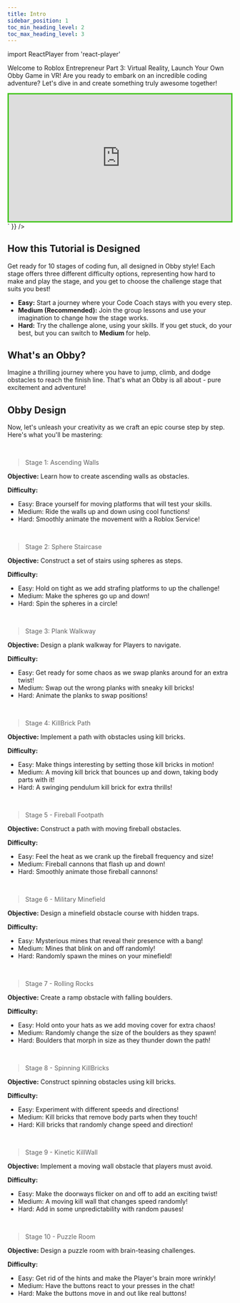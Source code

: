 ```yaml
---
title: Intro
sidebar_position: 1
toc_min_heading_level: 2
toc_max_heading_level: 3
---
```


import ReactPlayer from 'react-player'

Welcome to Roblox Entrepreneur Part 3: Virtual Reality, Launch Your Own Obby Game in VR! Are you ready to embark on an incredible coding adventure? Let's dive in and create something truly awesome together!

<div dangerouslySetInnerHTML={{
    __html: `
        <div style="padding:56.25% 0 0 0;position:relative;border:3px solid #47c621;">
        <iframe src="https://player.vimeo.com/video/952911944?badge=0&autopause=0&player_id=0&app_id=58479" frameborder="0" allow="autoplay; fullscreen; picture-in-picture; clipboard-write" style="position:absolute;top:0;left:0;width:100%;height:100%;" title="Roblox Intro"></iframe>
        </div>
        <script src="https://player.vimeo.com/api/player.js"></script>
    `
}} />

## How this Tutorial is Designed

Get ready for 10 stages of coding fun, all designed in Obby style! Each stage offers three different difficulty options, representing how hard to make and play the stage, and you get to choose the challenge stage that suits you best! 
- **Easy:** Start a journey where your Code Coach stays with you every step.
- **Medium (Recommended):** Join the group lessons and use your imagination to change how the stage works.
- **Hard:** Try the challenge alone, using your skills. If you get stuck, do your best, but you can switch to **Medium** for help.

## What's an Obby?

Imagine a thrilling journey where you have to jump, climb, and dodge obstacles to reach the finish line. That's what an Obby is all about - pure excitement and adventure!

## Obby Design

Now, let's unleash your creativity as we craft an epic course step by step. Here's what you'll be mastering:

<br  />

>Stage 1: Ascending Walls

**Objective:** Learn how to create ascending walls as obstacles.

**Difficulty:**
- Easy: Brace yourself for moving platforms that will test your skills.
- Medium: Ride the walls up and down using cool functions!
- Hard: Smoothly animate the movement with a Roblox Service!

<br  />

>Stage 2: Sphere Staircase

**Objective:** Construct a set of stairs using spheres as steps.

**Difficulty:**
- Easy: Hold on tight as we add strafing platforms to up the challenge!
- Medium: Make the spheres go up and down!
- Hard: Spin the spheres in a circle!

<br  />

>Stage 3: Plank Walkway

**Objective:** Design a plank walkway for Players to navigate.

**Difficulty:**
- Easy: Get ready for some chaos as we swap planks around for an extra twist!
- Medium: Swap out the wrong planks with sneaky kill bricks!
- Hard: Animate the planks to swap positions! 

<br  />

>Stage 4: KillBrick Path

**Objective:** Implement a path with obstacles using kill bricks.

**Difficulty:**
- Easy: Make things interesting by setting those kill bricks in motion!
- Medium: A moving kill brick that bounces up and down, taking body parts with it!
- Hard: A swinging pendulum kill brick for extra thrills!

<br  />

>Stage 5 - Fireball Footpath

**Objective:** Construct a path with moving fireball obstacles.

**Difficulty:**
- Easy: Feel the heat as we crank up the fireball frequency and size!
- Medium: Fireball cannons that flash up and down!
- Hard: Smoothly animate those fireball cannons!

<br  />

>Stage 6 - Military Minefield

**Objective:** Design a minefield obstacle course with hidden traps.

**Difficulty:**
- Easy: Mysterious mines that reveal their presence with a bang!
- Medium: Mines that blink on and off randomly!
- Hard: Randomly spawn the mines on your minefield!

<br  />

>Stage 7 - Rolling Rocks

**Objective:** Create a ramp obstacle with falling boulders.

**Difficulty:**
- Easy: Hold onto your hats as we add moving cover for extra chaos!
- Medium: Randomly change the size of the boulders as they spawn!
- Hard: Boulders that morph in size as they thunder down the path!

<br  />

>Stage 8 - Spinning KillBricks

**Objective:** Construct spinning obstacles using kill bricks.

**Difficulty:**
- Easy: Experiment with different speeds and directions!
- Medium: Kill bricks that remove body parts when they touch!
- Hard: Kill bricks that randomly change speed and direction!

<br  />

>Stage 9 - Kinetic KillWall

**Objective:** Implement a moving wall obstacle that players must avoid.

**Difficulty:**
- Easy: Make the doorways flicker on and off to add an exciting twist!
- Medium: A moving kill wall that changes speed randomly!
- Hard: Add in some unpredictability with random pauses!

<br  />

>Stage 10 - Puzzle Room

**Objective:** Design a puzzle room with brain-teasing challenges.

**Difficulty:**
- Easy: Get rid of the hints and make the Player's brain more wrinkly!
- Medium: Have the buttons react to your presses in the chat!
- Hard: Make the buttons move in and out like real buttons!